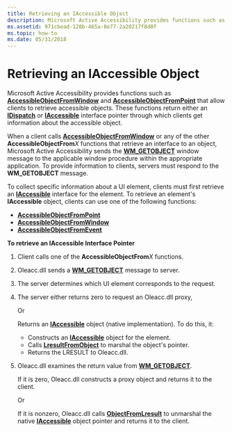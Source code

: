 ```yaml
---
title: Retrieving an IAccessible Object
description: Microsoft Active Accessibility provides functions such as AccessibleObjectFromWindow and AccessibleObjectFromPoint that allow clients to retrieve accessible objects.
ms.assetid: 971cbead-128b-465a-8e77-2a20217f8d0f
ms.topic: how-to
ms.date: 05/31/2018
---
```


# Retrieving an IAccessible Object

Microsoft Active Accessibility provides functions such as [**AccessibleObjectFromWindow**](/windows/desktop/api/Oleacc/nf-oleacc-accessibleobjectfromwindow) and [**AccessibleObjectFromPoint**](/windows/desktop/api/Oleacc/nf-oleacc-accessibleobjectfrompoint) that allow clients to retrieve accessible objects. These functions return either an [**IDispatch**](idispatch-interface.md) or [**IAccessible**](/windows/desktop/api/oleacc/nn-oleacc-iaccessible) interface pointer through which clients get information about the accessible object.

When a client calls [**AccessibleObjectFromWindow**](/windows/desktop/api/Oleacc/nf-oleacc-accessibleobjectfromwindow) or any of the other **AccessibleObjectFrom***X* functions that retrieve an interface to an object, Microsoft Active Accessibility sends the [**WM\_GETOBJECT**](wm-getobject.md) window message to the applicable window procedure within the appropriate application. To provide information to clients, servers must respond to the **WM\_GETOBJECT** message.

To collect specific information about a UI element, clients must first retrieve an [**IAccessible**](/windows/desktop/api/oleacc/nn-oleacc-iaccessible) interface for the element. To retrieve an element's **IAccessible** object, clients can use one of the following functions:

-   [**AccessibleObjectFromPoint**](/windows/desktop/api/Oleacc/nf-oleacc-accessibleobjectfrompoint)
-   [**AccessibleObjectFromWindow**](/windows/desktop/api/Oleacc/nf-oleacc-accessibleobjectfromwindow)
-   [**AccessibleObjectFromEvent**](/windows/desktop/api/Oleacc/nf-oleacc-accessibleobjectfromevent)

**To retrieve an IAccessible Interface Pointer**

1.  Client calls one of the **AccessibleObjectFrom***X* functions.
2.  Oleacc.dll sends a [**WM\_GETOBJECT**](wm-getobject.md) message to server.
3.  The server determines which UI element corresponds to the request.
4.  The server either returns zero to request an Oleacc.dll proxy,

    Or

    Returns an [**IAccessible**](/windows/desktop/api/oleacc/nn-oleacc-iaccessible) object (native implementation). To do this, it:

    -   Constructs an [**IAccessible**](/windows/desktop/api/oleacc/nn-oleacc-iaccessible) object for the element.
    -   Calls [**LresultFromObject**](/windows/desktop/api/Oleacc/nf-oleacc-lresultfromobject) to marshal the object's pointer.
    -   Returns the LRESULT to Oleacc.dll.

5.  Oleacc.dll examines the return value from [**WM\_GETOBJECT**](wm-getobject.md).

    If it is zero, Oleacc.dll constructs a proxy object and returns it to the client.

    Or

    If it is nonzero, Oleacc.dll calls [**ObjectFromLresult**](/windows/desktop/api/Oleacc/nf-oleacc-objectfromlresult) to unmarshal the native [**IAccessible**](/windows/desktop/api/oleacc/nn-oleacc-iaccessible) object pointer and returns it to the client.

 

 




